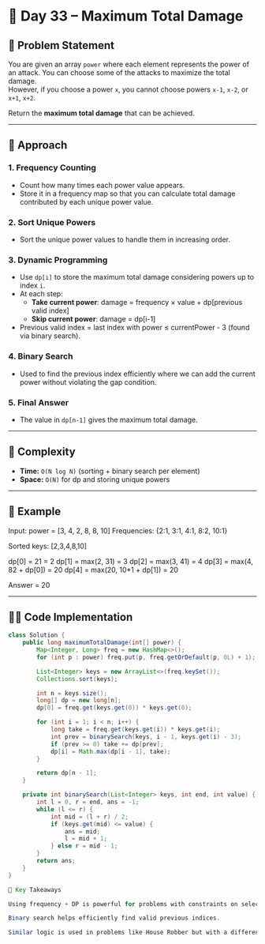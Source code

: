 # 🧮 Day 33 – Maximum Total Damage

## 📌 Problem Statement
You are given an array `power` where each element represents the power of an attack. You can choose some of the attacks to maximize the total damage.  
However, if you choose a power `x`, you cannot choose powers `x-1`, `x-2`, or `x+1`, `x+2`.

Return the **maximum total damage** that can be achieved.

---

## 🧠 Approach

### 1. **Frequency Counting**
- Count how many times each power value appears.
- Store it in a frequency map so that you can calculate total damage contributed by each unique power value.

### 2. **Sort Unique Powers**
- Sort the unique power values to handle them in increasing order.

### 3. **Dynamic Programming**
- Use `dp[i]` to store the maximum total damage considering powers up to index `i`.
- At each step:
  - **Take current power**: damage = frequency × value + dp[previous valid index]
  - **Skip current power**: damage = dp[i-1]
- Previous valid index = last index with power ≤ currentPower - 3 (found via binary search).

### 4. **Binary Search**
- Used to find the previous index efficiently where we can add the current power without violating the gap condition.

### 5. **Final Answer**
- The value in `dp[n-1]` gives the maximum total damage.

---

## 🧮 Complexity
- **Time:** `O(N log N)` (sorting + binary search per element)  
- **Space:** `O(N)` for dp and storing unique powers

---

## 🧪 Example
Input: power = [3, 4, 2, 8, 8, 10]
Frequencies: {2:1, 3:1, 4:1, 8:2, 10:1}

Sorted keys: [2,3,4,8,10]

dp[0] = 21 = 2
dp[1] = max(2, 31) = 3
dp[2] = max(3, 41) = 4
dp[3] = max(4, 82 + dp[0]) = 20
dp[4] = max(20, 10*1 + dp[1]) = 20

Answer = 20

---

## 🧑‍💻 Code Implementation

```java
class Solution {
    public long maximumTotalDamage(int[] power) {
        Map<Integer, Long> freq = new HashMap<>();
        for (int p : power) freq.put(p, freq.getOrDefault(p, 0L) + 1);

        List<Integer> keys = new ArrayList<>(freq.keySet());
        Collections.sort(keys);

        int n = keys.size();
        long[] dp = new long[n];
        dp[0] = freq.get(keys.get(0)) * keys.get(0);

        for (int i = 1; i < n; i++) {
            long take = freq.get(keys.get(i)) * keys.get(i);
            int prev = binarySearch(keys, i - 1, keys.get(i) - 3);
            if (prev >= 0) take += dp[prev];
            dp[i] = Math.max(dp[i - 1], take);
        }

        return dp[n - 1];
    }

    private int binarySearch(List<Integer> keys, int end, int value) {
        int l = 0, r = end, ans = -1;
        while (l <= r) {
            int mid = (l + r) / 2;
            if (keys.get(mid) <= value) {
                ans = mid;
                l = mid + 1;
            } else r = mid - 1;
        }
        return ans;
    }
}

🏁 Key Takeaways

Using frequency + DP is powerful for problems with constraints on selecting adjacent values.

Binary search helps efficiently find valid previous indices.

Similar logic is used in problems like House Robber but with a different skip rule.